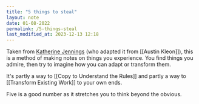 ```yaml
---
title: "5 things to steal"
layout: note
date: 01-08-2022
permalink: /5-things-steal
last_modified_at: 2023-12-13 12:18
---
```


Taken from <a href="https://tanaudel.wordpress.com/2020/05/25/five-things-to-steal-through-the-woods/" >Katherine Jennings</a> (who adapted it from [[Austin Kleon]]), this is a method of making notes on things you experience. You find  things you admire, then try to imagine how you can adapt or transform them. 

It's partly a way to [[Copy to Understand the Rules]] and partly a way to [[Transform Existing Work]] to your own ends. 

Five is a good number as it stretches you to think beyond the obvious. 
